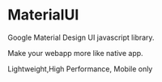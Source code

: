 MaterialUI
==========

Google Material Design UI javascript library. 

Make your webapp more like native app.

Lightweight,High  Performance, Mobile only 

